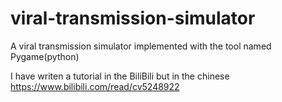 # viral-transmission-simulator
A viral transmission simulator implemented with the tool named Pygame(python)

I have writen a tutorial in the BiliBili but in the chinese 
https://www.bilibili.com/read/cv5248922
